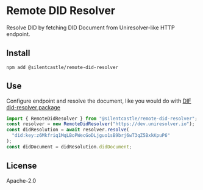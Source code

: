 # Remote DID Resolver

Resolve DID by fetching DID Document from Uniresolver-like HTTP endpoint.

## Install

```shell script
npm add @silentcastle/remote-did-resolver
```

## Use

Configure endpoint and resolve the document, like you would do with [DIF did-resolver package](https://github.com/decentralized-identity/did-resolver)

```typescript
import { RemoteDidResolver } from "@silentcastle/remote-did-resolver";
const resolver = new RemoteDidResolver("https://dev.uniresolver.io");
const didResolution = await resolver.resolve(
  "did:key:z6Mkfriq1MqLBoPWecGoDLjguo1sB9brj6wT3qZ5BxkKpuP6"
);
const didDocument = didResolution.didDocument;
```

## License

Apache-2.0
